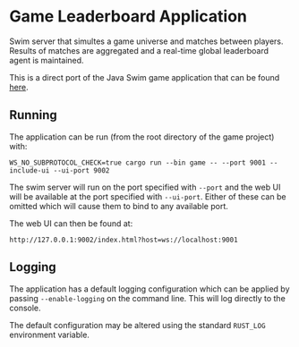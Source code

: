 Game Leaderboard Application
===================

Swim server that simultes a game universe and matches between players. Results of matches are aggregated and a real-time global leaderboard agent is maintained.

This is a direct port of the Java Swim game application that can be found [here](https://github.com/swimos/demos).

Running
-------

The application can be run (from the root directory of the game project) with:

```
WS_NO_SUBPROTOCOL_CHECK=true cargo run --bin game -- --port 9001 --include-ui --ui-port 9002
```

The swim server will run on the port specified with `--port` and the web UI will be available at the port specified with `--ui-port`. Either of these can be omitted which will cause them to bind to any available port.

The web UI can then be found at:

```
http://127.0.0.1:9002/index.html?host=ws://localhost:9001
```

Logging
-------

The application has a default logging configuration which can be applied by passing `--enable-logging` on the command line. This will log directly to the console.

The default configuration may be altered using the standard `RUST_LOG` environment variable.